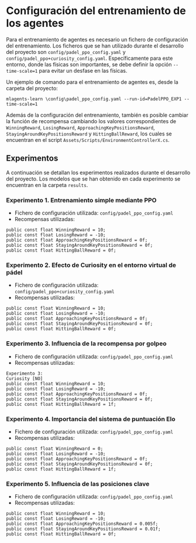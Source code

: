 # Configuración del entrenamiento de los agentes

Para el entrenamiento de agentes es necesario un fichero de configuración del entrenamiento. Los ficheros que se han utilizado durante el desarrollo del proyecto son `config/padel_ppo_config.yaml` y `config/padel_ppo+curiosity_config.yaml`.
Específicamente para este entorno, donde las físicas son importantes, se debe definir la opción `--time-scale=1` para evitar un desfase en las físicas.

Un ejemplo de comando para el entrenamiento de agentes es, desde la carpeta del proyecto:
```
mlagents-learn \config\padel_ppo_config.yaml --run-id=PadelPPO_EXP1 --time-scale=1
```

Además de la configuración del entrenamiento, también es posible cambiar la función de recompensa cambiando los valores correspondientes de `WinningReward`, `LosingReward`, `ApproachingKeyPositionsReward`, `StayingAroundKeyPositionsReward` y `HittingBallReward`,
los cuales se encuentran en el script `Assets/Scripts/EnvironmentControllerX.cs`.

## Experimentos

A continuación se detallan los experimentos realizados durante el desarrollo del proyecto. Los modelos que se han obtenido en cada experimento se encuentran en la carpeta `results`.

### Experimento 1. Entrenamiento simple mediante PPO
- Fichero de configuración utilizada: `config/padel_ppo_config.yaml`
- Recompensas utilizadas:
```
public const float WinningReward = 10;
public const float LosingReward = -10;
public const float ApproachingKeyPositionsReward = 0f;
public const float StayingAroundKeyPositionsReward = 0f;
public const float HittingBallReward = 0f;
```
### Experimento 2. Efecto de Curiosity en el entorno virtual de pádel
- Fichero de configuración utilizada: `config/padel_ppo+curiosity_config.yaml`
- Recompensas utilizadas:
```
public const float WinningReward = 10;
public const float LosingReward = -10;
public const float ApproachingKeyPositionsReward = 0f;
public const float StayingAroundKeyPositionsReward = 0f;
public const float HittingBallReward = 0f;
```
### Experimento 3. Influencia de la recompensa por golpeo
- Fichero de configuración utilizada: `config/padel_ppo_config.yaml`
- Recompensas utilizadas:
```
Experimento 3:
Curiosity [NO]
public const float WinningReward = 10;
public const float LosingReward = -10;
public const float ApproachingKeyPositionsReward = 0f;
public const float StayingAroundKeyPositionsReward = 0f;
public const float HittingBallReward = 1f;
```
### Experimento 4. Importancia del sistema de puntuación Elo

- Fichero de configuración utilizada: `config/padel_ppo_config.yaml`
- Recompensas utilizadas:
```
public const float WinningReward = 0;
public const float LosingReward = -10;
public const float ApproachingKeyPositionsReward = 0f;
public const float StayingAroundKeyPositionsReward = 0f;
public const float HittingBallReward = 1f;
```

### Experimento 5. Influencia de las posiciones clave
- Fichero de configuración utilizada: `config/padel_ppo_config.yaml`
- Recompensas utilizadas:
```
public const float WinningReward = 10;
public const float LosingReward = -10;
public const float ApproachingKeyPositionsReward = 0.005f;
public const float StayingAroundKeyPositionsReward = 0.01f;
public const float HittingBallReward = 0f;
```
